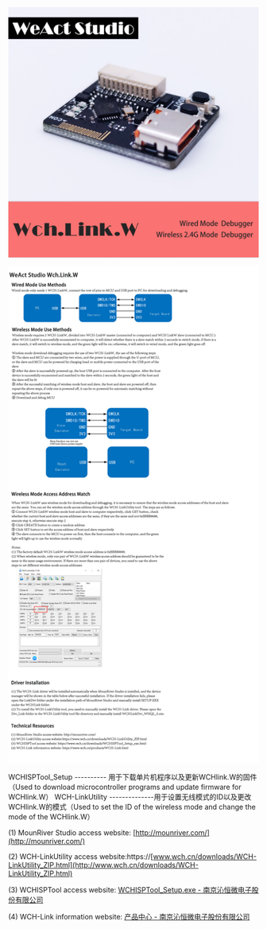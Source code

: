 ![avatar](Images\top.jpg)

![avatar](Images\all.png)

WCHISPTool_Setup ---------- 用于下载单片机程序以及更新WCHlink.W的固件（Used to download microcontroller programs and update firmware for WCHlink.W）
WCH-LinkUtility --------------用于设置无线模式的ID以及更改WCHlink.W的模式（Used to set the ID of the wireless mode and change the mode of the WCHlink.W）



(1) MounRiver Studio access website: [http://mounriver.com/](http://mounriver.com/) 

(2) WCH-LinkUtility access website:https://[www.wch.cn/downloads/WCH-LinkUtility_ZIP.html](http://www.wch.cn/downloads/WCH-LinkUtility_ZIP.html) 

(3) WCHISPTool access website: [WCHISPTool_Setup.exe - 南京沁恒微电子股份有限公司](https://www.wch.cn/downloads/WCHISPTool_Setup_exe.html) 

(4) WCH-Link information website: [产品中心 - 南京沁恒微电子股份有限公司](https://www.wch.cn/products/WCH-Link.html)
